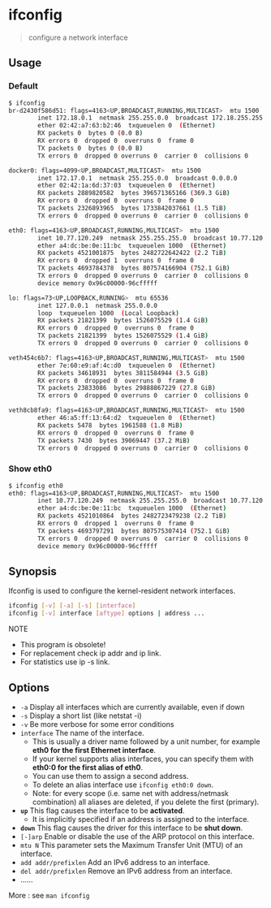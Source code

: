 # ifconfig

> configure a network interface

## Usage

### Default

```bash
$ ifconfig
br-d2430f586d51: flags=4163<UP,BROADCAST,RUNNING,MULTICAST>  mtu 1500
        inet 172.18.0.1  netmask 255.255.0.0  broadcast 172.18.255.255
        ether 02:42:a7:63:b2:46  txqueuelen 0  (Ethernet)
        RX packets 0  bytes 0 (0.0 B)
        RX errors 0  dropped 0  overruns 0  frame 0
        TX packets 0  bytes 0 (0.0 B)
        TX errors 0  dropped 0 overruns 0  carrier 0  collisions 0

docker0: flags=4099<UP,BROADCAST,MULTICAST>  mtu 1500
        inet 172.17.0.1  netmask 255.255.0.0  broadcast 0.0.0.0
        ether 02:42:1a:6d:37:03  txqueuelen 0  (Ethernet)
        RX packets 2889820582  bytes 396571365166 (369.3 GiB)
        RX errors 0  dropped 0  overruns 0  frame 0
        TX packets 2326893965  bytes 1733842037661 (1.5 TiB)
        TX errors 0  dropped 0 overruns 0  carrier 0  collisions 0

eth0: flags=4163<UP,BROADCAST,RUNNING,MULTICAST>  mtu 1500
        inet 10.77.120.249  netmask 255.255.255.0  broadcast 10.77.120.255
        ether a4:dc:be:0e:11:bc  txqueuelen 1000  (Ethernet)
        RX packets 4521001875  bytes 2482722642422 (2.2 TiB)
        RX errors 0  dropped 1  overruns 0  frame 0
        TX packets 4693784378  bytes 807574166904 (752.1 GiB)
        TX errors 0  dropped 0 overruns 0  carrier 0  collisions 0
        device memory 0x96c00000-96cfffff

lo: flags=73<UP,LOOPBACK,RUNNING>  mtu 65536
        inet 127.0.0.1  netmask 255.0.0.0
        loop  txqueuelen 1000  (Local Loopback)
        RX packets 21821399  bytes 1526075529 (1.4 GiB)
        RX errors 0  dropped 0  overruns 0  frame 0
        TX packets 21821399  bytes 1526075529 (1.4 GiB)
        TX errors 0  dropped 0 overruns 0  carrier 0  collisions 0

veth454c6b7: flags=4163<UP,BROADCAST,RUNNING,MULTICAST>  mtu 1500
        ether 7e:60:e9:af:4c:d0  txqueuelen 0  (Ethernet)
        RX packets 34618931  bytes 3811584944 (3.5 GiB)
        RX errors 0  dropped 0  overruns 0  frame 0
        TX packets 23833086  bytes 29888867229 (27.8 GiB)
        TX errors 0  dropped 0 overruns 0  carrier 0  collisions 0

veth8cb8fa9: flags=4163<UP,BROADCAST,RUNNING,MULTICAST>  mtu 1500
        ether 46:a5:ff:13:64:d2  txqueuelen 0  (Ethernet)
        RX packets 5478  bytes 1961588 (1.8 MiB)
        RX errors 0  dropped 0  overruns 0  frame 0
        TX packets 7430  bytes 39069447 (37.2 MiB)
        TX errors 0  dropped 0 overruns 0  carrier 0  collisions 0
```

### Show eth0

```bash
$ ifconfig eth0
eth0: flags=4163<UP,BROADCAST,RUNNING,MULTICAST>  mtu 1500
        inet 10.77.120.249  netmask 255.255.255.0  broadcast 10.77.120.255
        ether a4:dc:be:0e:11:bc  txqueuelen 1000  (Ethernet)
        RX packets 4521010864  bytes 2482723479238 (2.2 TiB)
        RX errors 0  dropped 1  overruns 0  frame 0
        TX packets 4693797291  bytes 807575307414 (752.1 GiB)
        TX errors 0  dropped 0 overruns 0  carrier 0  collisions 0
        device memory 0x96c00000-96cfffff
```

## Synopsis

Ifconfig  is used to configure the kernel-resident network interfaces.

```bash
ifconfig [-v] [-a] [-s] [interface]
ifconfig [-v] interface [aftype] options | address ...
```

NOTE

- This program is obsolete!
- For replacement check ip addr and ip link.
- For statistics use ip -s link.

## Options

- `-a` Display all interfaces which are currently available, even if down
- `-s` Display a short list (like netstat -i)
- `-v` Be more verbose for some error conditions
- `interface` The name of the interface.
    - This is usually a driver name followed by a unit number, for example **eth0 for the first Ethernet interface**.
    - If your kernel supports alias interfaces, you can specify them with **eth0:0 for the first alias of eth0**.
    - You can use them to assign a second address.
    - To delete an alias interface use `ifconfig eth0:0 down`.
    - Note: for every scope (i.e. same net with address/netmask combination) all aliases are deleted, if you delete the first (primary).
- **`up`** This flag causes the interface to be **activated**.
    - It is implicitly specified if an address is assigned to the interface.
- **`down`** This flag causes the driver for this interface to be **shut down**.
- `[-]arp` Enable or disable the use of the ARP protocol on this interface.
- `mtu N` This parameter sets the Maximum Transfer Unit (MTU) of an interface.
- `add addr/prefixlen` Add an IPv6 address to an interface.
- `del addr/prefixlen` Remove an IPv6 address from an interface.
- ……

More : see `man ifconfig`

